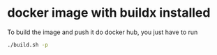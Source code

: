 # docker image with buildx installed

To build the image and push it do docker hub, you just have to run

```bash
./build.sh -p 
```

